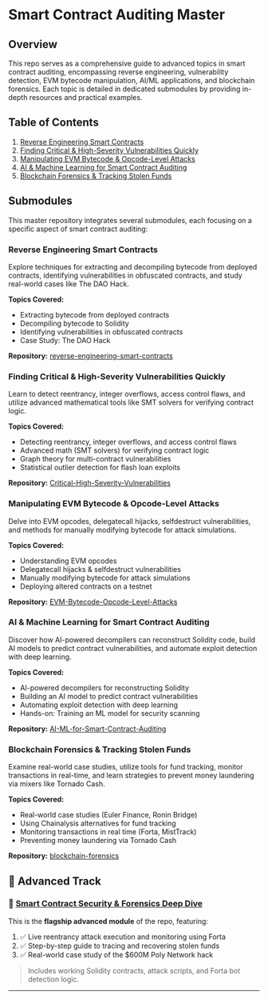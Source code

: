 # Smart Contract Auditing Master

## Overview

This repo serves as a comprehensive guide to advanced topics in smart contract auditing, encompassing reverse engineering, vulnerability detection, EVM bytecode manipulation, AI/ML applications, and blockchain forensics. Each topic is detailed in dedicated submodules by providing in-depth resources and practical examples.

## Table of Contents

1. [Reverse Engineering Smart Contracts](#reverse-engineering-smart-contracts)
2. [Finding Critical & High-Severity Vulnerabilities Quickly](#finding-critical--high-severity-vulnerabilities-quickly)
3. [Manipulating EVM Bytecode & Opcode-Level Attacks](#manipulating-evm-bytecode--opcode-level-attacks)
4. [AI & Machine Learning for Smart Contract Auditing](#ai--machine-learning-for-smart-contract-auditing)
5. [Blockchain Forensics & Tracking Stolen Funds](#blockchain-forensics--tracking-stolen-funds)

## Submodules

This master repository integrates several submodules, each focusing on a specific aspect of smart contract auditing:

### Reverse Engineering Smart Contracts

Explore techniques for extracting and decompiling bytecode from deployed contracts, identifying vulnerabilities in obfuscated contracts, and study real-world cases like The DAO Hack.

**Topics Covered:**

- Extracting bytecode from deployed contracts
- Decompiling bytecode to Solidity
- Identifying vulnerabilities in obfuscated contracts
- Case Study: The DAO Hack

**Repository:** [reverse-engineering-smart-contracts](https://github.com/jason-victor1/reverse-engineering-smart-contracts)

### Finding Critical & High-Severity Vulnerabilities Quickly

Learn to detect reentrancy, integer overflows, access control flaws, and utilize advanced mathematical tools like SMT solvers for verifying contract logic.

**Topics Covered:**

- Detecting reentrancy, integer overflows, and access control flaws
- Advanced math (SMT solvers) for verifying contract logic
- Graph theory for multi-contract vulnerabilities
- Statistical outlier detection for flash loan exploits

**Repository:** [Critical-High-Severity-Vulnerabilities](https://github.com/jason-victor1/Critical-High-Severity-Vulnerabilities)

### Manipulating EVM Bytecode & Opcode-Level Attacks

Delve into EVM opcodes, delegatecall hijacks, selfdestruct vulnerabilities, and methods for manually modifying bytecode for attack simulations.

**Topics Covered:**

- Understanding EVM opcodes
- Delegatecall hijacks & selfdestruct vulnerabilities
- Manually modifying bytecode for attack simulations
- Deploying altered contracts on a testnet

**Repository:** [EVM-Bytecode-Opcode-Level-Attacks](https://github.com/jason-victor1/EVM-Bytecode-Opcode-Level-Attacks)

### AI & Machine Learning for Smart Contract Auditing

Discover how AI-powered decompilers can reconstruct Solidity code, build AI models to predict contract vulnerabilities, and automate exploit detection with deep learning.

**Topics Covered:**

- AI-powered decompilers for reconstructing Solidity
- Building an AI model to predict contract vulnerabilities
- Automating exploit detection with deep learning
- Hands-on: Training an ML model for security scanning

**Repository:** [AI-ML-for-Smart-Contract-Auditing](https://github.com/jason-victor1/AI-ML-for-Smart-Contract-Auditing)

### Blockchain Forensics & Tracking Stolen Funds

Examine real-world case studies, utilize tools for fund tracking, monitor transactions in real-time, and learn strategies to prevent money laundering via mixers like Tornado Cash.

**Topics Covered:**

- Real-world case studies (Euler Finance, Ronin Bridge)
- Using Chainalysis alternatives for fund tracking
- Monitoring transactions in real time (Forta, MistTrack)
- Preventing money laundering via Tornado Cash

**Repository:** [blockchain-forensics](https://github.com/jason-victor1/blockchain-forensics)

## 🧠 Advanced Track  
### 📌 [Smart Contract Security & Forensics Deep Dive]([./Smart%20Contract%20Security%20%26%20Forensics%20Deep%20Dive](https://github.com/jason-victor1/Smart-Contract-Auditing-Master/blob/main/Smart%20Contract%20Security%20%26%20Forensics%20Deep%20Dive.md))

This is the **flagship advanced module** of the repo, featuring:

1. ✅ Live reentrancy attack execution and monitoring using Forta  
2. ✅ Step-by-step guide to tracing and recovering stolen funds  
3. ✅ Real-world case study of the $600M Poly Network hack  

> Includes working Solidity contracts, attack scripts, and Forta bot detection logic.

---



